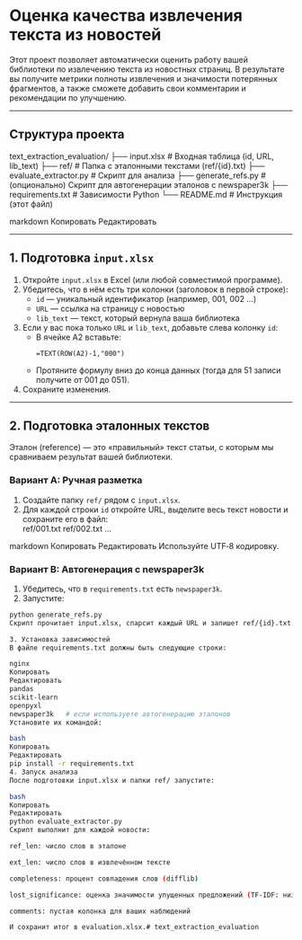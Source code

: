 # Оценка качества извлечения текста из новостей

Этот проект позволяет автоматически оценить работу вашей библиотеки по извлечению текста из новостных страниц. В результате вы получите метрики полноты извлечения и значимости потерянных фрагментов, а также сможете добавить свои комментарии и рекомендации по улучшению.

---

## Структура проекта

text_extraction_evaluation/
├── input.xlsx # Входная таблица (id, URL, lib_text)
├── ref/ # Папка с эталонными текстами (ref/{id}.txt)
├── evaluate_extractor.py # Скрипт для анализа
├── generate_refs.py # (опционально) Скрипт для автогенерации эталонов с newspaper3k
├── requirements.txt # Зависимости Python
└── README.md # Инструкция (этот файл)

markdown
Копировать
Редактировать

---

## 1. Подготовка `input.xlsx`

1. Откройте `input.xlsx` в Excel (или любой совместимой программе).  
2. Убедитесь, что в нём есть три колонки (заголовок в первой строке):
   - `id`       — уникальный идентификатор (например, 001, 002 …)  
   - `URL`      — ссылка на страницу с новостью  
   - `lib_text` — текст, который вернула ваша библиотека  
3. Если у вас пока только `URL` и `lib_text`, добавьте слева колонку `id`:
   - В ячейке A2 вставьте:  
     ```excel
     =TEXT(ROW(A2)-1,"000")
     ```
   - Протяните формулу вниз до конца данных (тогда для 51 записи получите от 001 до 051).  
4. Сохраните изменения.

---

## 2. Подготовка эталонных текстов

Эталон (reference) — это «правильный» текст статьи, с которым мы сравниваем результат вашей библиотеки.

### Вариант A: Ручная разметка

1. Создайте папку `ref/` рядом с `input.xlsx`.  
2. Для каждой строки `id` откройте URL, выделите весь текст новости и сохраните его в файл:  
ref/001.txt
ref/002.txt
…

markdown
Копировать
Редактировать
Используйте UTF‑8 кодировку.

### Вариант B: Автогенерация с newspaper3k

1. Убедитесь, что в `requirements.txt` есть `newspaper3k`.  
2. Запустите:
```bash
python generate_refs.py
Скрипт прочитает input.xlsx, спарсит каждый URL и запишет ref/{id}.txt.

3. Установка зависимостей
В файле requirements.txt должны быть следующие строки:

nginx
Копировать
Редактировать
pandas
scikit-learn
openpyxl
newspaper3k   # если используете автогенерацию эталонов
Установите их командой:

bash
Копировать
Редактировать
pip install -r requirements.txt
4. Запуск анализа
После подготовки input.xlsx и папки ref/ запустите:

bash
Копировать
Редактировать
python evaluate_extractor.py
Скрипт выполнит для каждой новости:

ref_len: число слов в эталоне

ext_len: число слов в извлечённом тексте

completeness: процент совпадения слов (difflib)

lost_significance: оценка значимости упущенных предложений (TF‑IDF: низкая/средняя/высокая)

comments: пустая колонка для ваших наблюдений

И сохранит итог в evaluation.xlsx.#   t e x t _ e x t r a c t i o n _ e v a l u a t i o n  
 